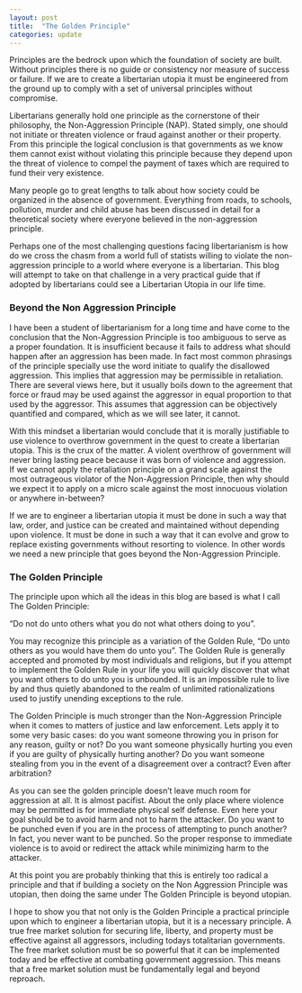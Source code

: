 ```yaml
---
layout: post
title:  "The Golden Principle"
categories: update
---
```

Principles are the bedrock upon which the foundation of society are built.  Without principles there is no guide or consistency nor measure of success or failure.   If we are to create a libertarian utopia it must be engineered from the ground up to comply with a set of universal principles without compromise.        

Libertarians generally hold one principle as the cornerstone of their philosophy, the Non-Aggression Principle (NAP).   Stated simply, one should not initiate or threaten violence or fraud against another or their property.  From this principle the logical conclusion is that governments as we know them cannot exist without violating this principle because they depend upon the threat of violence to compel the payment of taxes which are required to fund their very existence.  

Many people go to great lengths to talk about how society could be organized in the absence of government.  Everything from roads, to schools, pollution, murder and child abuse has been discussed in detail for a theoretical society where everyone believed in the non-aggression principle.

Perhaps one of the most challenging questions facing libertarianism is how do we cross the chasm from a world full of statists willing to violate the non-aggression principle to a world where everyone is a libertarian.   This blog will attempt to take on that challenge in a very practical guide that if adopted by libertarians could see a Libertarian Utopia in our life time.

### Beyond the Non Aggression Principle 

I have been a student of libertarianism for a long time and have come to the conclusion that the Non-Aggression Principle is too ambiguous to serve as a proper foundation.   It is insufficient because it fails to address what should happen after an aggression has been made.  In fact most common phrasings of the principle specially use the word initiate to qualify the disallowed aggression.  This implies that aggression may be permissible in retaliation.  There are several views here, but it usually boils down to the agreement that force or fraud may be used against the aggressor in equal proportion to that used by the aggressor.  This assumes that aggression can be objectively quantified and compared, which as we will see later, it cannot.   

With this mindset a libertarian would conclude that it is morally justifiable to use violence to overthrow government in the quest to create a libertarian utopia.    This is the crux of the matter.  A violent overthrow of government will never bring lasting peace because it was born of violence and aggression.  If we cannot apply the retaliation principle on a grand scale against the most outrageous violator of the Non-Aggression Principle, then why should we expect it to apply on a micro scale against the most innocuous violation or anywhere in-between?

If we are to engineer a libertarian utopia it must be done in such a way that law, order, and justice can be created and maintained without depending upon violence.   It must be done in such a way that it can evolve and grow to replace existing governments without resorting to violence.  In other words we need a new principle that goes beyond the Non-Aggression Principle.  

### The Golden Principle 

The principle upon which all the ideas in this blog are based is what I call The Golden Principle:

   “Do not do unto others what you do not what others doing to you”.  

You may recognize this principle as a variation of the Golden Rule, “Do unto others as you would have them do unto you”.    The Golden Rule is generally accepted and promoted by most individuals and religions, but if you attempt to implement the Golden Rule in your life you will quickly discover that what you want others to do unto you is unbounded.   It is an impossible rule to live by and thus quietly abandoned to the realm of unlimited rationalizations used to justify unending exceptions to the rule.

The Golden Principle is much stronger than the Non-Aggression Principle when it comes to matters of justice and law enforcement.    Lets apply it to some very basic cases:  do you want someone throwing you in prison for any reason, guilty or not?   Do you want someone physically hurting you even if you are guilty of physically hurting another?   Do you want someone stealing from you in the event of a disagreement over a contract? Even after arbitration?   

As you can see the golden principle doesn’t leave much room for aggression at all.  It is almost pacifist.   About the only place where violence may be permitted is for immediate physical self defense.  Even here your goal should be to avoid harm and not to harm the attacker.   Do you want to be punched even if you are in the process of attempting to punch another?   In fact, you never want to be punched.   So the proper response to immediate violence is to avoid or redirect the attack while minimizing harm to the attacker.    

At this point you are probably thinking that this is entirely too radical a principle and that if building a society on the Non Aggression Principle was utopian, then doing the same under The Golden Principle is beyond utopian.   

I hope to show you that not only is the Golden Principle a practical principle upon which to engineer a libertarian utopia, but it is a necessary principle.   A true free market solution for securing life, liberty, and property must be effective against all aggressors, including todays totalitarian governments.   The free market solution must be so powerful that it can be implemented today and be effective at combating government aggression.  This means that a free market solution must be fundamentally legal and beyond reproach.  
